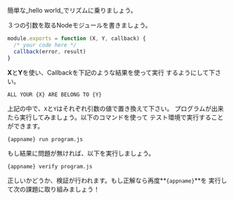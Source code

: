 簡単な_hello world_でリズムに乗りましょう。

３つの引数を取るNodeモジュールを書きましょう。

```javascript
module.exports = function (X, Y, callback) {
  /* your code here */
  callback(error, result)
}
```

**X**と**Y**を使い、Callbackを下記のような結果を使って実行
するようにして下さい。

    ALL YOUR {X} ARE BELONG TO {Y}

上記の中で、`X`と`Y`はそれぞれ引数の値で置き換えて下さい。
プログラムが出来たら実行してみましょう。以下のコマンドを使って
テスト環境で実行することができます。

    {appname} run program.js

もし結果に問題が無ければ、以下を実行しましょう。

    {appname} verify program.js

正しいかどうか、検証が行われます。もし正解なら再度**`{appname}`**を
実行して次の課題に取り組みましょう！
